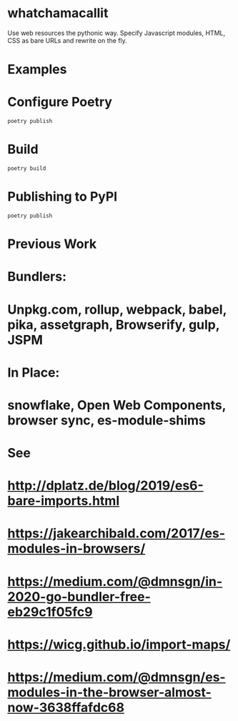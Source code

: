 # whatchamacallit

Use web resources the pythonic way. Specify Javascript modules, HTML, CSS as bare URLs and rewrite on the fly.

# Examples


# Configure Poetry

````shell script
poetry publish
````


# Build

````shell script
poetry build
````

# Publishing to PyPI

````shell script
poetry publish
````

# Previous Work


# Bundlers:
# Unpkg.com, rollup, webpack, babel, pika, assetgraph, Browserify, gulp, JSPM
# In Place:
# snowflake, Open Web Components, browser sync, es-module-shims
# See
#   http://dplatz.de/blog/2019/es6-bare-imports.html
#   https://jakearchibald.com/2017/es-modules-in-browsers/
#   https://medium.com/@dmnsgn/in-2020-go-bundler-free-eb29c1f05fc9
#   https://wicg.github.io/import-maps/
#   https://medium.com/@dmnsgn/es-modules-in-the-browser-almost-now-3638ffafdc68
